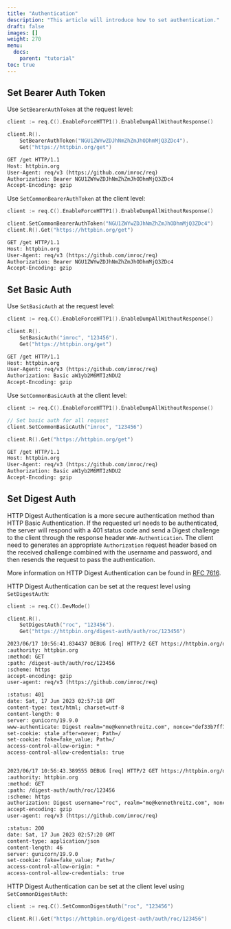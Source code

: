 ```yaml
---
title: "Authentication"
description: "This article will introduce how to set authentication."
draft: false
images: []
weight: 270
menu:
  docs:
    parent: "tutorial"
toc: true
---
```


## Set Bearer Auth Token

Use `SetBearerAuthToken` at the request level:

```go
client := req.C().EnableForceHTTP1().EnableDumpAllWithoutResponse()

client.R().
    SetBearerAuthToken("NGU1ZWYwZDJhNmZhZmJhODhmMjQ3ZDc4").
    Get("https://httpbin.org/get")
```

```txt
GET /get HTTP/1.1
Host: httpbin.org
User-Agent: req/v3 (https://github.com/imroc/req)
Authorization: Bearer NGU1ZWYwZDJhNmZhZmJhODhmMjQ3ZDc4
Accept-Encoding: gzip
```

Use `SetCommonBearerAuthToken` at the client level:

```go
client := req.C().EnableForceHTTP1().EnableDumpAllWithoutResponse()

client.SetCommonBearerAuthToken("NGU1ZWYwZDJhNmZhZmJhODhmMjQ3ZDc4")
client.R().Get("https://httpbin.org/get")
```

```txt
GET /get HTTP/1.1
Host: httpbin.org
User-Agent: req/v3 (https://github.com/imroc/req)
Authorization: Bearer NGU1ZWYwZDJhNmZhZmJhODhmMjQ3ZDc4
Accept-Encoding: gzip
```

## Set Basic Auth

Use `SetBasicAuth` at the request level:

```go
client := req.C().EnableForceHTTP1().EnableDumpAllWithoutResponse()

client.R().
    SetBasicAuth("imroc", "123456").
    Get("https://httpbin.org/get")
```

```txt
GET /get HTTP/1.1
Host: httpbin.org
User-Agent: req/v3 (https://github.com/imroc/req)
Authorization: Basic aW1yb2M6MTIzNDU2
Accept-Encoding: gzip
```

Use `SetCommonBasicAuth` at the client level:

```go
client := req.C().EnableForceHTTP1().EnableDumpAllWithoutResponse()

// Set basic auth for all request
client.SetCommonBasicAuth("imroc", "123456")

client.R().Get("https://httpbin.org/get")
```

```txt
GET /get HTTP/1.1
Host: httpbin.org
User-Agent: req/v3 (https://github.com/imroc/req)
Authorization: Basic aW1yb2M6MTIzNDU2
Accept-Encoding: gzip
```


## Set Digest Auth

HTTP Digest Authentication is a more secure authentication method than HTTP Basic Authentication. If the requested url needs to be authenticated, the server will respond with a 401 status code and send a Digest challenge to the client through the response header `WWW-Authentication`. The client need to generates an appropriate `Authorization` request header based on the received challenge combined with the username and password, and then resends the request to pass the authentication.

More information on HTTP Digest Authentication can be found in [RFC 7616](https://datatracker.ietf.org/doc/html/rfc7616).

HTTP Digest Authentication can be set at the request level using `SetDigestAuth`:

```go
client := req.C().DevMode()

client.R().
    SetDigestAuth("roc", "123456").
    Get("https://httpbin.org/digest-auth/auth/roc/123456")
```

```txt
2023/06/17 10:56:41.834437 DEBUG [req] HTTP/2 GET https://httpbin.org/digest-auth/auth/roc/123456
:authority: httpbin.org
:method: GET
:path: /digest-auth/auth/roc/123456
:scheme: https
accept-encoding: gzip
user-agent: req/v3 (https://github.com/imroc/req)

:status: 401
date: Sat, 17 Jun 2023 02:57:18 GMT
content-type: text/html; charset=utf-8
content-length: 0
server: gunicorn/19.9.0
www-authenticate: Digest realm="me@kennethreitz.com", nonce="def33b7ff7a1ab2b934f98cd7e2b7d6e", qop="auth", opaque="d5b8da0493c79eab8e8169812c622915", algorithm=MD5, stale=FALSE
set-cookie: stale_after=never; Path=/
set-cookie: fake=fake_value; Path=/
access-control-allow-origin: *
access-control-allow-credentials: true


2023/06/17 10:56:43.389555 DEBUG [req] HTTP/2 GET https://httpbin.org/digest-auth/auth/roc/123456
:authority: httpbin.org
:method: GET
:path: /digest-auth/auth/roc/123456
:scheme: https
authorization: Digest username="roc", realm="me@kennethreitz.com", nonce="def33b7ff7a1ab2b934f98cd7e2b7d6e", uri="/digest-auth/auth/roc/123456", response="4e6afd80797df771374903b8c52ed736", algorithm=MD5, opaque="d5b8da0493c79eab8e8169812c622915", qop=auth, nc=00000001, cnonce="7438ddbeb30b65f1b47e725256764102"
accept-encoding: gzip
user-agent: req/v3 (https://github.com/imroc/req)

:status: 200
date: Sat, 17 Jun 2023 02:57:20 GMT
content-type: application/json
content-length: 46
server: gunicorn/19.9.0
set-cookie: fake=fake_value; Path=/
access-control-allow-origin: *
access-control-allow-credentials: true
```

HTTP Digest Authentication can be set at the client level using `SetCommonDigestAuth`:

```go
client := req.C().SetCommonDigestAuth("roc", "123456")

client.R().Get("https://httpbin.org/digest-auth/auth/roc/123456")
```
